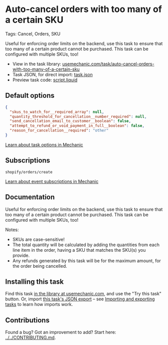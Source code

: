 # Auto-cancel orders with too many of a certain SKU

Tags: Cancel, Orders, SKU

Useful for enforcing order limits on the backend, use this task to ensure that too many of a certain product cannot be purchased. This task can be configured with multiple SKUs, too!

* View in the task library: [usemechanic.com/task/auto-cancel-orders-with-too-many-of-a-certain-sku](https://usemechanic.com/task/auto-cancel-orders-with-too-many-of-a-certain-sku)
* Task JSON, for direct import: [task.json](../../tasks/auto-cancel-orders-with-too-many-of-a-certain-sku.json)
* Preview task code: [script.liquid](./script.liquid)

## Default options

```json
{
  "skus_to_watch_for__required_array": null,
  "quantity_threshold_for_cancellation__number_required": null,
  "send_cancellation_email_to_customer__boolean": false,
  "attempt_to_refund_or_void_payment_in_full__boolean": false,
  "reason_for_cancellation__required": "other"
}
```

[Learn about task options in Mechanic](https://docs.usemechanic.com/article/471-task-options)

## Subscriptions

```liquid
shopify/orders/create
```

[Learn about event subscriptions in Mechanic](https://docs.usemechanic.com/article/408-subscriptions)

## Documentation

Useful for enforcing order limits on the backend, use this task to ensure that too many of a certain product cannot be purchased. This task can be configured with multiple SKUs, too!

Notes:

* SKUs are case-sensitive!
* The total quantity will be calculated by adding the quantities from each line item in the order, having a SKU that matches the SKU(s) you provide.
* Any refunds generated by this task will be for the maximum amount, for the order being cancelled.

## Installing this task

Find this task [in the library at usemechanic.com](https://usemechanic.com/task/auto-cancel-orders-with-too-many-of-a-certain-sku), and use the "Try this task" button. Or, import [this task's JSON export](../../tasks/auto-cancel-orders-with-too-many-of-a-certain-sku.json) – see [Importing and exporting tasks](https://docs.usemechanic.com/article/505-importing-and-exporting-tasks) to learn how imports work.

## Contributions

Found a bug? Got an improvement to add? Start here: [../../CONTRIBUTING.md](../../CONTRIBUTING.md).
